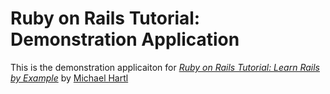 # Ruby on Rails Tutorial: Demonstration Application

This is the demonstration applicaiton for [*Ruby on Rails Tutorial: Learn Rails by Example*](http://railstutorial.org) by [Michael Hartl](http://michaelhartl.com)
